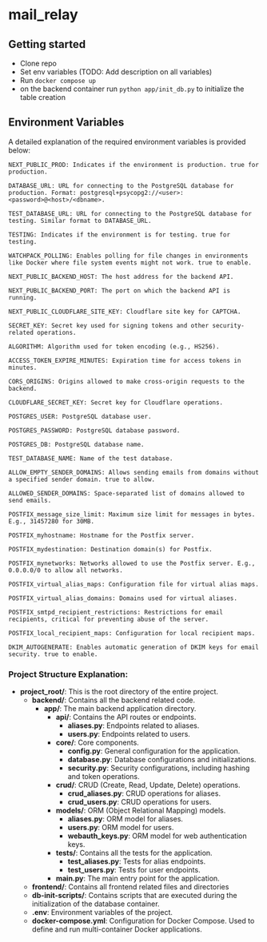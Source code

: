 # mail_relay

## Getting started

- Clone repo
- Set env variables (TODO: Add description on all variables)
- Run `docker compose up`
- on the backend container run `python app/init_db.py` to initialize the table creation

## Environment Variables

A detailed explanation of the required environment variables is provided below:

    NEXT_PUBLIC_PROD: Indicates if the environment is production. true for production.

    DATABASE_URL: URL for connecting to the PostgreSQL database for production. Format: postgresql+psycopg2://<user>:<password>@<host>/<dbname>.

    TEST_DATABASE_URL: URL for connecting to the PostgreSQL database for testing. Similar format to DATABASE_URL.

    TESTING: Indicates if the environment is for testing. true for testing.

    WATCHPACK_POLLING: Enables polling for file changes in environments like Docker where file system events might not work. true to enable.

    NEXT_PUBLIC_BACKEND_HOST: The host address for the backend API.

    NEXT_PUBLIC_BACKEND_PORT: The port on which the backend API is running.

    NEXT_PUBLIC_CLOUDFLARE_SITE_KEY: Cloudflare site key for CAPTCHA.

    SECRET_KEY: Secret key used for signing tokens and other security-related operations.

    ALGORITHM: Algorithm used for token encoding (e.g., HS256).

    ACCESS_TOKEN_EXPIRE_MINUTES: Expiration time for access tokens in minutes.

    CORS_ORIGINS: Origins allowed to make cross-origin requests to the backend.

    CLOUDFLARE_SECRET_KEY: Secret key for Cloudflare operations.

    POSTGRES_USER: PostgreSQL database user.

    POSTGRES_PASSWORD: PostgreSQL database password.

    POSTGRES_DB: PostgreSQL database name.

    TEST_DATABASE_NAME: Name of the test database.

    ALLOW_EMPTY_SENDER_DOMAINS: Allows sending emails from domains without a specified sender domain. true to allow.

    ALLOWED_SENDER_DOMAINS: Space-separated list of domains allowed to send emails.

    POSTFIX_message_size_limit: Maximum size limit for messages in bytes. E.g., 31457280 for 30MB.

    POSTFIX_myhostname: Hostname for the Postfix server.

    POSTFIX_mydestination: Destination domain(s) for Postfix.

    POSTFIX_mynetworks: Networks allowed to use the Postfix server. E.g., 0.0.0.0/0 to allow all networks.

    POSTFIX_virtual_alias_maps: Configuration file for virtual alias maps.

    POSTFIX_virtual_alias_domains: Domains used for virtual aliases.

    POSTFIX_smtpd_recipient_restrictions: Restrictions for email recipients, critical for preventing abuse of the server.

    POSTFIX_local_recipient_maps: Configuration for local recipient maps.

    DKIM_AUTOGENERATE: Enables automatic generation of DKIM keys for email security. true to enable.

### Project Structure Explanation:

- **project_root/**: This is the root directory of the entire project.
  - **backend/**: Contains all the backend related code.
    - **app/**: The main backend application directory.
      - **api/**: Contains the API routes or endpoints.
        - **aliases.py**: Endpoints related to aliases.
        - **users.py**: Endpoints related to users.
      - **core/**: Core components.
        - **config.py**: General configuration for the application.
        - **database.py**: Database configurations and initializations.
        - **security.py**: Security configurations, including hashing and token operations.
      - **crud/**: CRUD (Create, Read, Update, Delete) operations.
        - **crud_aliases.py**: CRUD operations for aliases.
        - **crud_users.py**: CRUD operations for users.
      - **models/**: ORM (Object Relational Mapping) models.
        - **aliases.py**: ORM model for aliases.
        - **users.py**: ORM model for users.
        - **webauth_keys.py**: ORM model for web authentication keys.
      - **tests/**: Contains all the tests for the application.
        - **test_aliases.py**: Tests for alias endpoints.
        - **test_users.py**: Tests for user endpoints.
      - **main.py**: The main entry point for the application.
  - **frontend/**: Contains all frontend related files and directories
  - **db-init-scripts/**: Contains scripts that are executed during the initialization of the database container.
  - **.env**: Environment variables of the project.
  - **docker-compose.yml**: Configuration for Docker Compose. Used to define and run multi-container Docker applications.
